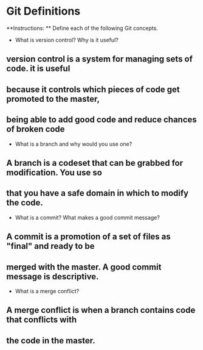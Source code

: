# Git Definitions

**Instructions: ** Define each of the following Git concepts.

* What is version control?  Why is it useful?

## version control is a system for managing sets of code. it is useful
## because it controls which pieces of code get promoted to the master,
## being able to add good code and reduce chances of broken code

* What is a branch and why would you use one?
## A branch is a codeset that can be grabbed for modification. You use so
## that you have a safe domain in which to modify the code.


* What is a commit? What makes a good commit message?
## A commit is a promotion of a set of files as "final" and ready to be
## merged with the master. A good commit message is descriptive.


* What is a merge conflict?
## A merge conflict is when a branch contains code that conflicts with
## the code in the master.